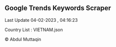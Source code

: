 

## Google Trends Keywords Scraper 
 
Last Update 04-02-2023 , 04:16:23

Country List :
VIETNAM.json



© Abdul Muttaqin 
